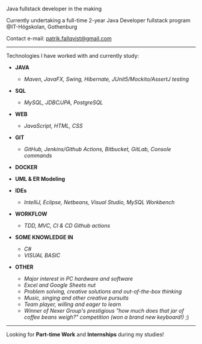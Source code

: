 Java fullstack developer in the making

Currently undertaking a full-time 2-year Java Developer fullstack program @IT-Högskolan, Gothenburg

Contact e-mail: patrik.fallqvist@gmail.com

---

Technologies I have worked with and currently study:

- **JAVA**
  - *Maven,  JavaFX, Swing, Hibernate, JUnit5/Mockito/AssertJ testing*

- **SQL**
  - *MySQL, JDBC/JPA, PostgreSQL*

- **WEB**
  - *JavaScript, HTML, CSS*

- **GIT**
  - *GitHub, Jenkins/Github Actions, Bitbucket, GitLab, Console commands*

- **DOCKER**

- **UML & ER Modeling**

- **IDEs**
  - *IntelliJ, Eclipse, Netbeans, Visual Studio, MySQL Workbench*

- **WORKFLOW**
  - *TDD, MVC, CI & CD Github actions*

- **SOME KNOWLEDGE IN**
  - *C#*
  - *VISUAL BASIC*

- **OTHER**
  - *Major interest in PC hardware and software*
  - *Excel and Google Sheets nut*
  - *Problem solving, creative solutions and out-of-the-box thinking*
  - *Music, singing and other creative pursuits*
  - *Team player, willing and eager to learn*
  - *Winner of Nexer Group's prestigious "how much does that jar of coffee beans weigh?" competition (won a brand new keyboard!)* ;)

---

Looking for **Part-time Work** and **Internships** during my studies!
